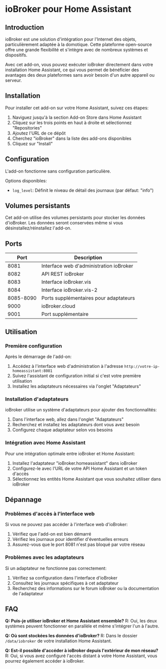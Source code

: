 # ioBroker pour Home Assistant

## Introduction

ioBroker est une solution d'intégration pour l'Internet des objets, particulièrement adaptée à la domotique. 
Cette plateforme open-source offre une grande flexibilité et s'intègre avec de nombreux systèmes et dispositifs.

Avec cet add-on, vous pouvez exécuter ioBroker directement dans votre installation Home Assistant, ce qui vous permet 
de bénéficier des avantages des deux plateformes sans avoir besoin d'un autre appareil ou serveur.

## Installation

Pour installer cet add-on sur votre Home Assistant, suivez ces étapes:

1. Naviguez jusqu'à la section Add-on Store dans Home Assistant
2. Cliquez sur les trois points en haut à droite et sélectionnez "Repositories"
3. Ajoutez l'URL de ce dépôt
4. Cherchez "ioBroker" dans la liste des add-ons disponibles
5. Cliquez sur "Install"

## Configuration

L'add-on fonctionne sans configuration particulière. 

Options disponibles:
- `log_level`: Définit le niveau de détail des journaux (par défaut: "info")

## Volumes persistants

Cet add-on utilise des volumes persistants pour stocker les données d'ioBroker. Les données seront conservées même si vous désinstallez/réinstallez l'add-on.

## Ports

| Port | Description |
|------|-------------|
| 8081 | Interface web d'administration ioBroker |
| 8082 | API REST ioBroker |
| 8083 | Interface ioBroker.vis |
| 8084 | Interface ioBroker.vis-2 |
| 8085-8090 | Ports supplémentaires pour adaptateurs |
| 9000 | ioBroker.cloud |
| 9001 | Port supplémentaire |

## Utilisation

### Première configuration

Après le démarrage de l'add-on:

1. Accédez à l'interface web d'administration à l'adresse `http://votre-ip-homeassistant:8081`
2. Suivez l'assistant de configuration initial si c'est votre première utilisation
3. Installez les adaptateurs nécessaires via l'onglet "Adaptateurs"

### Installation d'adaptateurs

ioBroker utilise un système d'adaptateurs pour ajouter des fonctionnalités:

1. Dans l'interface web, allez dans l'onglet "Adaptateurs"
2. Recherchez et installez les adaptateurs dont vous avez besoin
3. Configurez chaque adaptateur selon vos besoins

### Intégration avec Home Assistant

Pour une intégration optimale entre ioBroker et Home Assistant:

1. Installez l'adaptateur "ioBroker.homeassistant" dans ioBroker
2. Configurez-le avec l'URL de votre API Home Assistant et un token d'accès
3. Sélectionnez les entités Home Assistant que vous souhaitez utiliser dans ioBroker

## Dépannage

### Problèmes d'accès à l'interface web

Si vous ne pouvez pas accéder à l'interface web d'ioBroker:
1. Vérifiez que l'add-on est bien démarré
2. Vérifiez les journaux pour identifier d'éventuelles erreurs
3. Assurez-vous que le port 8081 n'est pas bloqué par votre réseau

### Problèmes avec les adaptateurs

Si un adaptateur ne fonctionne pas correctement:
1. Vérifiez sa configuration dans l'interface d'ioBroker
2. Consultez les journaux spécifiques à cet adaptateur
3. Recherchez des informations sur le forum ioBroker ou la documentation de l'adaptateur

## FAQ

**Q: Puis-je utiliser ioBroker et Home Assistant ensemble?**
R: Oui, les deux systèmes peuvent fonctionner en parallèle et même s'intégrer l'un à l'autre.

**Q: Où sont stockées les données d'ioBroker?**
R: Dans le dossier `/data/iobroker` de votre installation Home Assistant.

**Q: Est-il possible d'accéder à ioBroker depuis l'extérieur de mon réseau?**
R: Oui, si vous avez configuré l'accès distant à votre Home Assistant, vous pourrez également accéder à ioBroker. 